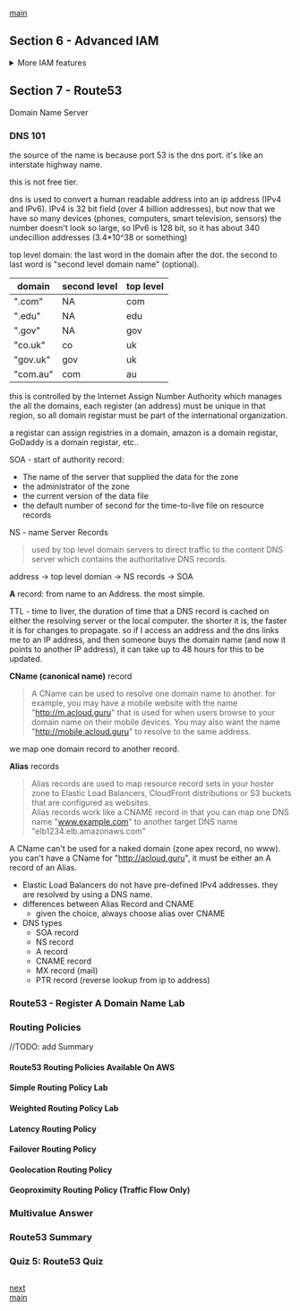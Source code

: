<!--
// cSpell:ignore undecillion
 -->

[main](README.md)

## Section 6 - Advanced IAM

<details>
<summary>
More IAM features
</summary>

### AWS Directory Service [SAA-C02]

- AWS Managed Microsoft AD
- Simple AD
- AD connector
- Cloud Directory
- Amazon Cognito User Pool

AWS directory services is a family of managed services which allows us to connect AWS resources to on-premises Active Directory. it allows users to access AWS resources with existing corporate credentials, and we can use SSO (single sign on) to any domain-joined EC2 instance.

Active directory is an on-premises directory service. an hierarchical database of users, groups and computers (**trees** and **forests**). we can have group policies.

Active directory is based on two protocols: LDAP (Lightweight Directory Access Protocol) and DNS. this comes with the cost of management overhead, so we might prefer a managed service, such as AWS Managed Microsoft AD.

it uses Domain Controllers (DC) which run winnows Server, each on a different avaliability zone. each running on a separate VPC. the DC are exclusive, we can add more DCs for better availability and performance.\
we can also extended existing AD to on-premises by using **AD Trust**.

separation of responsibilities

AWS:

- multi-AZ deployment
- patch, monitor, recover
- instance rotation
- snapshot and restore

Customer:

- Users, groups, group polices
- standard AD tools
- scaling out the DC
- Trust (resource forest)
- Certificate authorities (LDAPs)
- AD federation

Simple AD is the simpler version of managed active directory. it's a standalone manged directory with basic AD features. it has two versions: small (for 500 and less users), and large (for 5000 and less). using Simple AD makes it easier to manage EC2 machines and keys.

Simple AD doesn't support Trusts, so it can't connect to the existing corporate Active directory.

**AD Connector**

- Directory gateway (proxy) for on-premises AD.
- Avoid caching information in the cloud.
- allow on-premises users to log in AWS using AD.
- join EC2 instance to your existing AD domain.
- scale actors multiple AD connetctors

**Cloud Directory**

- directory based store for developers
- multiple hierarchies with hundred of millions of objects
- fully manges service
- use cases:
  - organization charts
  - course catalog
  - device registries

**Amazon Cognito User Pool**

managed users directory for SaaS applications, sign up and sign-in for web or mobile, works with social media identities.

AD comptabile:

- Managed Microsoft AD
- Simple AD
- AD Connector

  Not AD compatible:

- Cloud Directory
- Cognito user pools

### IAM Policies [SAA-C02]

permission boundaries and IAM policies

ARN - Amazon Resource Name,a unique identifier to all amazon resource.

all arn begin with this format

> `arn:<partition>:<service>:<region>:<account_id>:`

- partition: the infrastructure, usually _aws_ but can also be _aws-cn_.
- service: the service itself, _s3_,_ec2_,_rds_
- region: aws region _us-east-1_
- account_id: the account id (12 digits)

and after that comes one of the following

> `resource`\
> `resource_type/resource`\
> `resource_type/resource/qualifer`\
> `resource_type/resource:qualifer`\
> `resource_type:resource`\
> `resource_type:resource:qualifer`\

if there is no region, like for IAM, then the field is skipped, so we'll see `::`. for an s3 object, theres no region needed or even a user (buckets are globally unique), so both are skipped, and we see `:::`.

we can use the asterisks `*` wild card to match all resources of a specific type.

#### Policies

IAM policies are json documents that define permissions.

- identity policies - to users
- resource policies - to resources, what actions are allowed.

policies must be attached after they are created, they aren't used on their own. a policy is a list of statement.

```json
{
  "Version": "2012-10-17",
  "Statement": []
}
```

each statement matches an AWS Api request.

- Sid - human readable name
- Effect - Allow or Deny.
- Action - `<service>:<verb>`, can use wildcard.
- Resource - which resource does the statement refer to? (can be a list as well)

```json
{
  "Version": "2012-10-17",
  "Statement": [
    {
      "Sid": "SpecificTable",
      "Effect": "Allow",
      "Action": [
        "dynamodb:BatchGet*",
        "dynamodb:DescribeStream*",
        "dynamodb:DescribeTable*",
        "dynamodb:Get*",
        "dynamodb:Query",
        "dynamodb:Scan",
        "dynamodb:BatchWrite*",
        "dynamodb:CreateTable",
        "dynamodb:Delete*",
        "dynamodb:Update*",
        "dynamodb:PutItem"
      ],
      "Resource": "arns:aws:dynamodb:*:*:table/MyTable"
    }
  ]
}
```

in aws Console, <kbd>IAM</kbd>, <kbd>Policies</kbd>, we have AWS managed policies (which aren't editable), and customer managed policies, which we create.

here is a policy that works against an S3 bucket.

```json
{
  "Version": "2012-10-17",
  "Statement": [
    {
      "Effect": "Allow",
      "Action": ["s3:ListBucket"],
      "Resource": "arns:aws:s3:::test"
    },
    {
      "Effect": "Allow",
      "Action": ["s3:PutObject", "s3:GetObject", "s3:DeleteObject"],
      "Resource": ["arns:aws:s3:::test/*"]
    }
  ]
}
```

to attach a policy, <kbd>Roles</kbd>, <kbd>Create Role</kbd>, trusted entity of AWS service, Ec2 and then we choose the policy which we created. we can also create an inline policy (a policy which is limited to a role), this is for ad-hok policies, not best practice.

- if an action isn't allowed, it's an implicitly denied.
- an Explicit deny policy overweights anything else. if one policy allows an action and another policy explicitly denies it, the action is prohibited.
- only attached policies have effect

#### Perission Boundaries

- used to **delgate** adminitsration to other users.
- Prevent **privilege escalation** or **unnecessarily broad permissions**.

it controls the maximum permissions an IAM policy can grant

- developers creating roles for lambda functions
- application owners creating roles for EC2 instances
- Admins creating ad hoc users

in the console, <kbd>IAM</kbd>, <kbd>Users</kbd>, <kbd>Set Boundary</kbd> choose a policy. this is stronger than any other permission of the role or the user.

### Resource Access Manager (RAM) [SAA-C02]

Account Isolation, multiAccount strategy. RAM allows resource sharing between accounts, not all resources can be shared, only a small subset

resources which can be shared:

- App Mesh
- Aurora
- CodeBuild
- EC2
- EC2 Image Builder
- License Manager
- Resource Groups
- Route53

demo using RDS, <kbd>RAM</kbd>, <kbd>Create Resource Share</kbd>, select the aurora resource type, the resource itself, and in the <kbd>principle</kbd> , we add the other account.

in the 2nd account, in <kbd>RAM</kbd>, we need to accept the resource sharing invitation.

### AWS Single Sign-On [SAA-C02]

SSO - single Sign On

managing user permssions is complicated, but we can simply it by using SSO to centrally manage access. we can the existing identities to access other accounts. it integrates with AD or any other SAML identities.

SAML - Security Assertion Markup Langauge

all sign-on activities are recorded in CloudTrail

### Advanced IAM Summary [SAA-C02]

- Active Directory
- Connect Aws Resource with on-premises AD
- SSO to any domain joined EC2 instance
- AWS manage microsoft AD
- AD Trust
- Division of responsability between Amazon and the customer
- Simple AD - doesn't support trust
- AD connector (directory gateway) - supports trusts
- CloudDirectory - hierarchical data (not AD compatible)
- Cognito user pool - works with social media (not AD compatible)
- ARN syntax
- IAM policy structure
  - effect
  - action
  - resource
  - sid (human readable name)
- identity vs. resource policy
- Policy evaluation logic (explicit deny is the strongest)
- Permission Boundaries - maximum permission
- Resource Access Manger
- Resource sharing between account
- Single Sign-on
- centrally manage accsss
- using existing identities
- Account-level permissions
- SAML

</details>

## Section 7 - Route53

<!-- <details> -->
<summary>
Domain Name Server
</summary>

### DNS 101

the source of the name is because port 53 is the dns port. it's like an interstate highway name.

this is not free tier.

dns is used to convert a human readable address into an ip address (IPv4 and IPv6). IPv4 is 32 bit field (over 4 billion addresses), but now that we have so many devices (phones, computers, smart television, sensors) the number doesn't look so large, so IPv6 is 128 bit, so it has about 340 undecillion addresses (3.4\*10^38 or something)

top level domain: the last word in the domain after the dot. the second to last word is "second level domain name" (optional).

| domain   | second level | top level |
| -------- | ------------ | --------- |
| ".com"   | NA           | com       |
| ".edu"   | NA           | edu       |
| ".gov"   | NA           | gov       |
| "co.uk"  | co           | uk        |
| "gov.uk" | gov          | uk        |
| "com.au" | com          | au        |

this is controlled by the Internet Assign Number Authority which manages the all the domains, each register (an address) must be unique in that region, so all domain registar must be part of the international organization.

a registar can assign registries in a domain, amazon is a domain registar, GoDaddy is a domain registar, etc..

SOA - start of authority record:

- The name of the server that supplied the data for the zone
- the administrator of the zone
- the current version of the data file
- the default number of second for the time-to-live file on resource records

NS - name Server Records

> used by top level domain servers to direct traffic to the content DNS server which contains the authoritative DNS records.

address -> top level domian -> NS records -> SOA

**A** record: from name to an Address. the most simple.

TTL - time to liver, the duration of time that a DNS record is cached on either the resolving server or the local computer. the shorter it is, the faster it is for changes to propagate. so if I access an address and the dns links me to an IP address, and then someone buys the domain name (and now it points to another IP address), it can take up to 48 hours for this to be updated.

**CName (canonical name)** record

> A CName can be used to resolve one domain name to another. for example, you may have a mobile website with the name "http://m.acloud.guru" that is used for when users browse to your domain name on their mobile devices. You may also want the name "http://mobile.acloud.guru" to resolve to the same address.

we map one domain record to another record.

**Alias** records

> Alias records are used to map resource record sets in your hoster zone to Elastic Load Balancers, CloudFront distributions or S3 buckets that are configured as websites.\
> Alias records work like a CNAME record in that you can map one DNS name "www.example.com" to another target DNS name "elb1234.elb.amazonaws.com"

A CName can't be used for a naked domain (zone apex record, no www). you can't have a CName for "http://acloud.guru", it must be either an A record of an Alias.

- Elastic Load Balancers do not have pre-defined IPv4 addresses. they are resolved by using a DNS name.
- differences between Alias Record and CNAME
  - given the choice, always choose alias over CNAME
- DNS types
  - SOA record
  - NS record
  - A record
  - CNAME record
  - MX record (mail)
  - PTR record (reverse lookup from ip to address)

### Route53 - Register A Domain Name Lab

### Routing Policies

<!-- <details> -->
<summary>

//TODO: add Summary

</summary>

#### Route53 Routing Policies Available On AWS

#### Simple Routing Policy Lab

#### Weighted Routing Policy Lab

#### Latency Routing Policy

#### Failover Routing Policy

#### Geolocation Routing Policy

#### Geoproximity Routing Policy (Traffic Flow Only)

</details>

### Multivalue Answer

### Route53 Summary

### Quiz 5: Route53 Quiz

##

[next](Section_8_Route53.md)\
[main](README.md)
